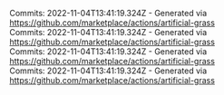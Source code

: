 Commits: 2022-11-04T13:41:19.324Z - Generated via https://github.com/marketplace/actions/artificial-grass
<br>
Commits: 2022-11-04T13:41:19.324Z - Generated via https://github.com/marketplace/actions/artificial-grass
<br>
Commits: 2022-11-04T13:41:19.324Z - Generated via https://github.com/marketplace/actions/artificial-grass
<br>
Commits: 2022-11-04T13:41:19.324Z - Generated via https://github.com/marketplace/actions/artificial-grass
<br>
